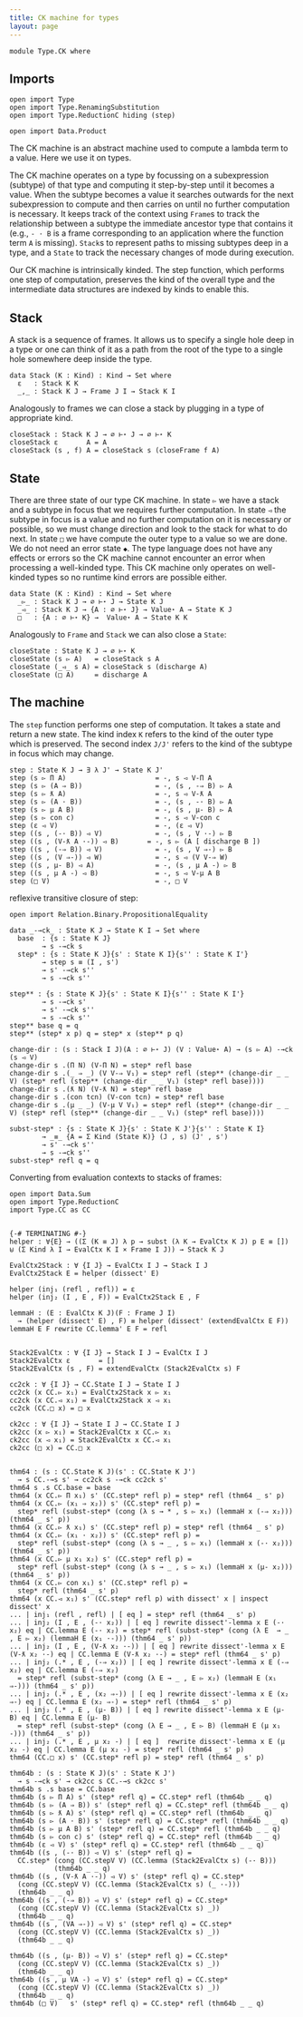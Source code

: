 ```yaml
---
title: CK machine for types
layout: page
---
```


```
module Type.CK where
```

## Imports

```
open import Type
open import Type.RenamingSubstitution
open import Type.ReductionC hiding (step)

open import Data.Product
```

The CK machine is an abstract machine used to compute a lambda term to
a value. Here we use it on types.

The CK machine operates on a type by focussing on a subexpression
(subtype) of that type and computing it step-by-step until it becomes
a value. When the subtype becomes a value it searches outwards for the
next subexpression to compute and then carries on until no further
computation is necessary. It keeps track of the context using `Frame`s
to track the relationship between a subtype the immediate ancestor
type that contains it (e.g., `- · B` is a frame corresponding to an
application where the function term `A` is missing).  `Stack`s to
represent paths to missing subtypes deep in a type, and a `State` to
track the necessary changes of mode during execution.

Our CK machine is intrinsically kinded. The step function, which
performs one step of computation, preserves the kind of the overall
type and the intermediate data structures are indexed by kinds to
enable this.

## Stack

A stack is a sequence of frames. It allows us to specify a single hole
deep in a type or one can think of it as a path from the root of the
type to a single hole somewhere deep inside the type.

```
data Stack (K : Kind) : Kind → Set where
  ε   : Stack K K
  _,_ : Stack K J → Frame J I → Stack K I
```

Analogously to frames we can close a stack by plugging in a type of
appropriate kind.

```
closeStack : Stack K J → ∅ ⊢⋆ J → ∅ ⊢⋆ K
closeStack ε       A = A
closeStack (s , f) A = closeStack s (closeFrame f A)
```

## State

There are three state of our type CK machine. In state `▻` we have a
stack and a subtype in focus that we requires further computation. In
state `◅` the subtype in focus is a value and no further computation
on it is necessary or possible, so we must change direction and look
to the stack for what to do next. In state `□` we have compute the
outer type to a value so we are done. We do not need an error state
`◆`. The type language does not have any effects or errors so the CK
machine cannot encounter an error when processing a well-kinded
type. This CK machine only operates on well-kinded types so no runtime
kind errors are possible either.

```
data State (K : Kind) : Kind → Set where
  _▻_ : Stack K J → ∅ ⊢⋆ J → State K J
  _◅_ : Stack K J → {A : ∅ ⊢⋆ J} → Value⋆ A → State K J
  □   : {A : ∅ ⊢⋆ K} →  Value⋆ A → State K K
```

Analogously to `Frame` and `Stack` we can also close a `State`:

```
closeState : State K J → ∅ ⊢⋆ K
closeState (s ▻ A)   = closeStack s A
closeState (_◅_ s A) = closeStack s (discharge A)
closeState (□ A)     = discharge A
```

## The machine

The `step` function performs one step of computation. It takes a state
and return a new state. The kind index `K` refers to the kind of the
outer type which is preserved. The second index `J/J'` refers to the
kind of the subtype in focus which may change.

```
step : State K J → ∃ λ J' → State K J'
step (s ▻ Π A)                      = -, s ◅ V-Π A
step (s ▻ (A ⇒ B))                  = -, (s , -⇒ B) ▻ A
step (s ▻ ƛ A)                      = -, s ◅ V-ƛ A
step (s ▻ (A · B))                  = -, (s , -· B) ▻ A
step (s ▻ μ A B)                    = -, (s , μ- B) ▻ A
step (s ▻ con c)                    = -, s ◅ V-con c
step (ε ◅ V)                        = -, (ε ◅ V)
step ((s , (-· B)) ◅ V)             = -, (s , V ·-) ▻ B
step ((s , (V-ƛ A ·-)) ◅ B)       = -, s ▻ (A [ discharge B ])
step ((s , (-⇒ B)) ◅ V)             = -, (s , V ⇒-) ▻ B
step ((s , (V ⇒-)) ◅ W)             = -, s ◅ (V V-⇒ W)
step ((s , μ- B) ◅ A)               = -, (s , μ A -) ▻ B
step ((s , μ A -) ◅ B)              = -, s ◅ V-μ A B
step (□ V)                          = -, □ V
```

reflexive transitive closure of step:

```
open import Relation.Binary.PropositionalEquality

data _-→ck_ : State K J → State K I → Set where
  base  : {s : State K J}
        → s -→ck s
  step* : {s : State K J}{s' : State K I}{s'' : State K I'}
        → step s ≡ (I , s')
        → s' -→ck s''
        → s -→ck s''

step** : {s : State K J}{s' : State K I}{s'' : State K I'}
        → s -→ck s'
        → s' -→ck s''
        → s -→ck s''
step** base q = q
step** (step* x p) q = step* x (step** p q)
```

```
change-dir : (s : Stack I J)(A : ∅ ⊢⋆ J) (V : Value⋆ A) → (s ▻ A) -→ck (s ◅ V)
change-dir s .(Π N) (V-Π N) = step* refl base
change-dir s .(_ ⇒ _) (V V-⇒ V₁) = step* refl (step** (change-dir _ _ V) (step* refl (step** (change-dir _ _ V₁) (step* refl base))))
change-dir s .(ƛ N) (V-ƛ N) = step* refl base
change-dir s .(con tcn) (V-con tcn) = step* refl base
change-dir s .(μ _ _) (V-μ V V₁) = step* refl (step** (change-dir _ _ V) (step* refl (step** (change-dir _ _ V₁) (step* refl base))))

subst-step* : {s : State K J}{s' : State K J'}{s'' : State K I}
        → _≡_ {A = Σ Kind (State K)} (J , s) (J' , s')
        → s' -→ck s''
        → s -→ck s''
subst-step* refl q = q
```

Converting from evaluation contexts to stacks of frames:

```
open import Data.Sum
open import Type.ReductionC
import Type.CC as CC


{-# TERMINATING #-}
helper : ∀{E} → ((Σ (K ≡ J) λ p → subst (λ K → EvalCtx K J) p E ≡ []) ⊎ (Σ Kind λ I → EvalCtx K I × Frame I J)) → Stack K J

EvalCtx2Stack : ∀ {I J} → EvalCtx I J → Stack I J
EvalCtx2Stack E = helper (dissect' E)

helper (inj₁ (refl , refl)) = ε
helper (inj₂ (I , E , F)) = EvalCtx2Stack E , F

lemmaH : (E : EvalCtx K J)(F : Frame J I)
  → (helper (dissect' E) , F) ≡ helper (dissect' (extendEvalCtx E F))
lemmaH E F rewrite CC.lemma' E F = refl


Stack2EvalCtx : ∀ {I J} → Stack I J → EvalCtx I J
Stack2EvalCtx ε       = []
Stack2EvalCtx (s , F) = extendEvalCtx (Stack2EvalCtx s) F

cc2ck : ∀ {I J} → CC.State I J → State I J
cc2ck (x CC.▻ x₁) = EvalCtx2Stack x ▻ x₁
cc2ck (x CC.◅ x₁) = EvalCtx2Stack x ◅ x₁
cc2ck (CC.□ x) = □ x

ck2cc : ∀ {I J} → State I J → CC.State I J
ck2cc (x ▻ x₁) = Stack2EvalCtx x CC.▻ x₁
ck2cc (x ◅ x₁) = Stack2EvalCtx x CC.◅ x₁
ck2cc (□ x) = CC.□ x


thm64 : (s : CC.State K J)(s' : CC.State K J')
  → s CC.-→s s' → cc2ck s -→ck cc2ck s'
thm64 s .s CC.base = base
thm64 (x CC.▻ Π x₁) s' (CC.step* refl p) = step* refl (thm64 _ s' p)
thm64 (x CC.▻ (x₁ ⇒ x₂)) s' (CC.step* refl p) =
  step* refl (subst-step* (cong (λ s → * , s ▻ x₁) (lemmaH x (-⇒ x₂))) (thm64 _ s' p))
thm64 (x CC.▻ ƛ x₁) s' (CC.step* refl p) = step* refl (thm64 _ s' p)
thm64 (x CC.▻ (x₁ · x₂)) s' (CC.step* refl p) =
  step* refl (subst-step* (cong (λ s → _ , s ▻ x₁) (lemmaH x (-· x₂))) (thm64 _ s' p))
thm64 (x CC.▻ μ x₁ x₂) s' (CC.step* refl p) =
  step* refl (subst-step* (cong (λ s → _ , s ▻ x₁) (lemmaH x (μ- x₂))) (thm64 _ s' p))
thm64 (x CC.▻ con x₁) s' (CC.step* refl p) =
  step* refl (thm64 _ s' p)
thm64 (x CC.◅ x₁) s' (CC.step* refl p) with dissect' x | inspect dissect' x
... | inj₁ (refl , refl) | [ eq ] = step* refl (thm64 _ s' p)
... | inj₂ (I , E , (-· x₂)) | [ eq ] rewrite dissect'-lemma x E (-· x₂) eq | CC.lemma E (-· x₂) = step* refl (subst-step* (cong (λ E  → _ , E ▻ x₂) (lemmaH E (x₁ ·-))) (thm64 _ s' p))
... | inj₂ (I , E , (V-ƛ x₂ ·-)) | [ eq ] rewrite dissect'-lemma x E (V-ƛ x₂ ·-) eq | CC.lemma E (V-ƛ x₂ ·-) = step* refl (thm64 _ s' p)
... | inj₂ (.* , E , (-⇒ x₂)) | [ eq ] rewrite dissect'-lemma x E (-⇒ x₂) eq | CC.lemma E (-⇒ x₂)
  = step* refl (subst-step* (cong (λ E → _ , E ▻ x₂) (lemmaH E (x₁ ⇒-))) (thm64 _ s' p))
... | inj₂ (.* , E , (x₂ ⇒-)) | [ eq ] rewrite dissect'-lemma x E (x₂ ⇒-) eq | CC.lemma E (x₂ ⇒-) = step* refl (thm64 _ s' p)
... | inj₂ (.* , E , (μ- B)) | [ eq ] rewrite dissect'-lemma x E (μ- B) eq | CC.lemma E (μ- B)
  = step* refl (subst-step* (cong (λ E → _ , E ▻ B) (lemmaH E (μ x₁ -))) (thm64 _ s' p))
... | inj₂ (.* , E , μ x₂ -) | [ eq ]  rewrite dissect'-lemma x E (μ x₂ -) eq | CC.lemma E (μ x₂ -) = step* refl (thm64 _ s' p)
thm64 (CC.□ x) s' (CC.step* refl p) = step* refl (thm64 _ s' p)

thm64b : (s : State K J)(s' : State K J')
  → s -→ck s' → ck2cc s CC.-→s ck2cc s'
thm64b s .s base = CC.base
thm64b (s ▻ Π A) s' (step* refl q) = CC.step* refl (thm64b _ _ q)
thm64b (s ▻ (A ⇒ B)) s' (step* refl q) = CC.step* refl (thm64b _ _ q)
thm64b (s ▻ ƛ A) s' (step* refl q) = CC.step* refl (thm64b _ _ q)
thm64b (s ▻ (A · B)) s' (step* refl q) = CC.step* refl (thm64b _ _ q)
thm64b (s ▻ μ A B) s' (step* refl q) = CC.step* refl (thm64b _ _ q)
thm64b (s ▻ con c) s' (step* refl q) = CC.step* refl (thm64b _ _ q)
thm64b (ε ◅ V) s' (step* refl q) = CC.step* refl (thm64b _ _ q)
thm64b ((s , (-· B)) ◅ V) s' (step* refl q) =
  CC.step* (cong (CC.stepV V) (CC.lemma (Stack2EvalCtx s) (-· B)))
           (thm64b _ _ q)
thm64b ((s , (V-ƛ A ·-)) ◅ V) s' (step* refl q) = CC.step*
  (cong (CC.stepV V) (CC.lemma (Stack2EvalCtx s) (_ ·-)))
  (thm64b _ _ q)
thm64b ((s , (-⇒ B)) ◅ V) s' (step* refl q) = CC.step*
  (cong (CC.stepV V) (CC.lemma (Stack2EvalCtx s) _))
  (thm64b _ _ q)
thm64b ((s , (VA ⇒-)) ◅ V) s' (step* refl q) = CC.step*
  (cong (CC.stepV V) (CC.lemma (Stack2EvalCtx s) _))
  (thm64b _ _ q)

thm64b ((s , (μ- B)) ◅ V) s' (step* refl q) = CC.step*
  (cong (CC.stepV V) (CC.lemma (Stack2EvalCtx s) _))
  (thm64b _ _ q)
thm64b ((s , μ VA -) ◅ V) s' (step* refl q) = CC.step*
  (cong (CC.stepV V) (CC.lemma (Stack2EvalCtx s) _))
  (thm64b _ _ q)
thm64b (□ V)   s' (step* refl q) = CC.step* refl (thm64b _ _ q)
```


